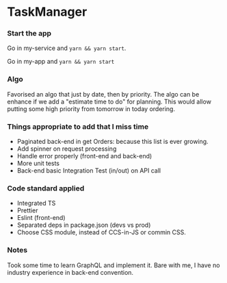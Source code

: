 # TaskManager

### Start the app

Go in my-service and `yarn && yarn start`.


Go in my-app and `yarn && yarn start`

### Algo
Favorised an algo that just by date, then by priority. The algo can be enhance if we add a "estimate time to do" for planning. This would allow putting some high priority from tomorrow in today ordering.

### Things appropriate to add that I miss time
- Paginated back-end in get Orders: because this list is ever growing.
- Add spinner on request processing
- Handle error properly (front-end and back-end)
- More unit tests
- Back-end basic Integration Test (in/out) on API call

### Code standard applied
- Integrated TS
- Prettier
- Eslint (front-end)
- Separated deps in package.json (devs vs prod)
- Choose CSS module, instead of CCS-in-JS or commin CSS.

### Notes
Took some time to learn GraphQL and implement it. Bare with me, I have no industry experience in back-end convention.

